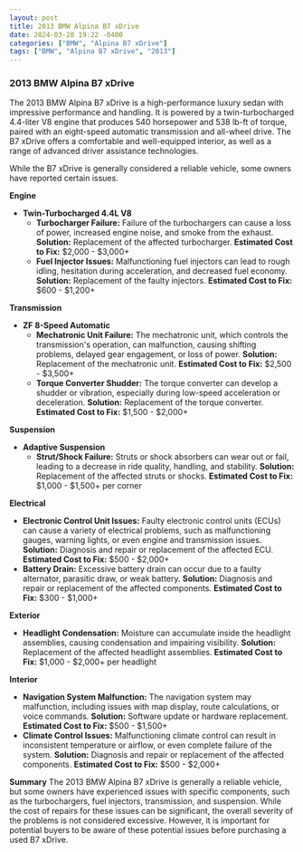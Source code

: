 ```yaml
---
layout: post
title: 2013 BMW Alpina B7 xDrive
date: 2024-03-28 19:22 -0400
categories: ["BMW", "Alpina B7 xDrive"]
tags: ["BMW", "Alpina B7 xDrive", "2013"]
---
```

### 2013 BMW Alpina B7 xDrive

The 2013 BMW Alpina B7 xDrive is a high-performance luxury sedan with impressive performance and handling. It is powered by a twin-turbocharged 4.4-liter V8 engine that produces 540 horsepower and 538 lb-ft of torque, paired with an eight-speed automatic transmission and all-wheel drive. The B7 xDrive offers a comfortable and well-equipped interior, as well as a range of advanced driver assistance technologies.

While the B7 xDrive is generally considered a reliable vehicle, some owners have reported certain issues.

**Engine**
* **Twin-Turbocharged 4.4L V8**
    * **Turbocharger Failure:** Failure of the turbochargers can cause a loss of power, increased engine noise, and smoke from the exhaust. **Solution:** Replacement of the affected turbocharger. **Estimated Cost to Fix:** $2,000 - $3,000+
    * **Fuel Injector Issues:** Malfunctioning fuel injectors can lead to rough idling, hesitation during acceleration, and decreased fuel economy. **Solution:** Replacement of the faulty injectors. **Estimated Cost to Fix:** $600 - $1,200+

**Transmission**
* **ZF 8-Speed Automatic**
    * **Mechatronic Unit Failure:** The mechatronic unit, which controls the transmission's operation, can malfunction, causing shifting problems, delayed gear engagement, or loss of power. **Solution:** Replacement of the mechatronic unit. **Estimated Cost to Fix:** $2,500 - $3,500+
    * **Torque Converter Shudder:** The torque converter can develop a shudder or vibration, especially during low-speed acceleration or deceleration. **Solution:** Replacement of the torque converter. **Estimated Cost to Fix:** $1,500 - $2,000+

**Suspension**
* **Adaptive Suspension**
    * **Strut/Shock Failure:** Struts or shock absorbers can wear out or fail, leading to a decrease in ride quality, handling, and stability. **Solution:** Replacement of the affected struts or shocks. **Estimated Cost to Fix:** $1,000 - $1,500+ per corner

**Electrical**
* **Electronic Control Unit Issues:** Faulty electronic control units (ECUs) can cause a variety of electrical problems, such as malfunctioning gauges, warning lights, or even engine and transmission issues. **Solution:** Diagnosis and repair or replacement of the affected ECU. **Estimated Cost to Fix:** $500 - $2,000+
* **Battery Drain:** Excessive battery drain can occur due to a faulty alternator, parasitic draw, or weak battery. **Solution:** Diagnosis and repair or replacement of the affected components. **Estimated Cost to Fix:** $300 - $1,000+

**Exterior**
* **Headlight Condensation:** Moisture can accumulate inside the headlight assemblies, causing condensation and impairing visibility. **Solution:** Replacement of the affected headlight assemblies. **Estimated Cost to Fix:** $1,000 - $2,000+ per headlight

**Interior**
* **Navigation System Malfunction:** The navigation system may malfunction, including issues with map display, route calculations, or voice commands. **Solution:** Software update or hardware replacement. **Estimated Cost to Fix:** $500 - $1,500+
* **Climate Control Issues:** Malfunctioning climate control can result in inconsistent temperature or airflow, or even complete failure of the system. **Solution:** Diagnosis and repair or replacement of the affected components. **Estimated Cost to Fix:** $500 - $2,000+

**Summary**
The 2013 BMW Alpina B7 xDrive is generally a reliable vehicle, but some owners have experienced issues with specific components, such as the turbochargers, fuel injectors, transmission, and suspension. While the cost of repairs for these issues can be significant, the overall severity of the problems is not considered excessive. However, it is important for potential buyers to be aware of these potential issues before purchasing a used B7 xDrive.
